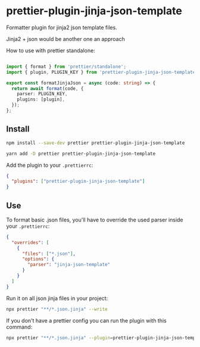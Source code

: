 # prettier-plugin-jinja-json-template

Formatter plugin for jinja2 json template files.

Jinja2 + json would be another one an approach

How to use with prettier standalone:
```typescript

import { format } from 'prettier/standalone';
import { plugin, PLUGIN_KEY } from 'prettier-plugin-jinja-json-template';

export const formatJinjaJson = async (code: string) => {
  return await format(code, {
    parser: PLUGIN_KEY,
    plugins: [plugin],
  });
};

```

## Install

```bash
npm install --save-dev prettier prettier-plugin-jinja-json-template
```
```bash
yarn add -D prettier prettier-plugin-jinja-json-template
```

Add the plugin to your `.prettierrc`:
```json
{
  "plugins": ["prettier-plugin-jinja-json-template"]
}
```

## Use

To format basic .json files, you'll have to override the used parser inside your `.prettierrc`:
```json
{
  "overrides": [
    {
      "files": ["*.json"],
      "options": {
        "parser": "jinja-json-template"
      }
    }
  ]
}
```

Run it on all json jinja files in your project:
```bash
npx prettier "**/*.json.jinja" --write
```

If you don't have a prettier config you can run the plugin with this command:
```bash
npx prettier "**/*.json.jinja" --plugin=prettier-plugin-jinja-json-template --parser=jinja-json-template --write 
```


